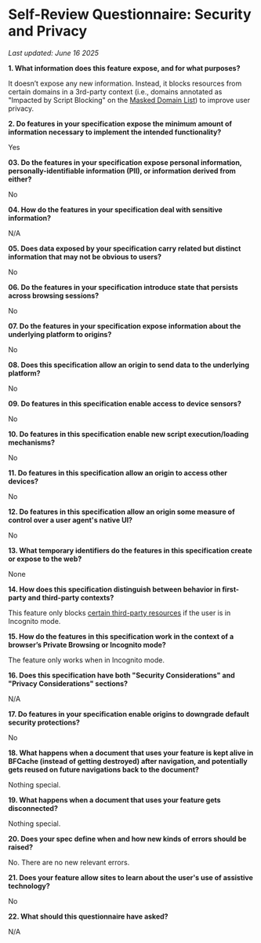 # Self-Review Questionnaire: Security and Privacy
*Last updated: June 16 2025*

**1\. What information does this feature expose, and for what purposes?**

It doesn’t expose any new information. Instead, it blocks resources from certain domains in a 3rd-party
context (i.e., domains annotated as "Impacted by Script Blocking" on the 
[Masked Domain List](https://github.com/GoogleChrome/ip-protection/blob/main/Masked-Domain-List.md))
to improve user privacy.

**2\. Do features in your specification expose the minimum amount of information necessary to
implement the intended functionality?**

Yes

**03\. Do the features in your specification expose personal information, personally-identifiable
information (PII), or information derived from either?**

No

**04\. How do the features in your specification deal with sensitive information?**

N/A

**05\. Does data exposed by your specification carry related but distinct information that may not
be obvious to users?**

No

**06\. Do the features in your specification introduce state that persists across browsing
sessions?**

No

**07\. Do the features in your specification expose information about the underlying platform to
origins?**

No

**08\. Does this specification allow an origin to send data to the underlying platform?**

No

**09\. Do features in this specification enable access to device sensors?**

No

**10\. Do features in this specification enable new script execution/loading mechanisms?**

No

**11\. Do features in this specification allow an origin to access other devices?**

No

**12\. Do features in this specification allow an origin some measure of control over a user agent's
native UI?**

No

**13\. What temporary identifiers do the features in this specification create or expose to the
web?**

None

**14\. How does this specification distinguish between behavior in first-party and third-party
contexts?**

This feature only blocks [certain third-party resources](https://github.com/GoogleChrome/ip-protection/blob/main/Masked-Domain-List.md) if the user is in Incognito mode.


**15\. How do the features in this specification work in the context of a browser’s Private Browsing
or Incognito mode?**

The feature only works when in Incognito mode.

**16\. Does this specification have both "Security Considerations" and "Privacy Considerations"
sections?**

N/A

**17\. Do features in your specification enable origins to downgrade default security protections?**

No

**18\. What happens when a document that uses your feature is kept alive in BFCache (instead of
getting destroyed) after navigation, and potentially gets reused on future navigations back to the
document?**

Nothing special.

**19\. What happens when a document that uses your feature gets disconnected?**

Nothing special.

**20\. Does your spec define when and how new kinds of errors should be raised?**

No. There are no new relevant errors.

**21\. Does your feature allow sites to learn about the user's use of assistive technology?**

No

**22\. What should this questionnaire have asked?**

N/A